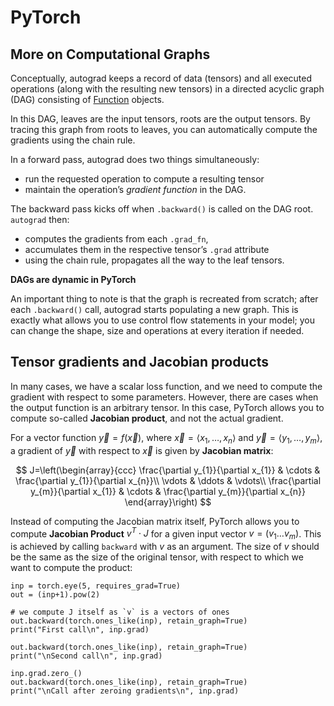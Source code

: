 # PyTorch

More on Computational Graphs
----------------------------
Conceptually, autograd keeps a record of data (tensors) and all executed
operations (along with the resulting new tensors) in a directed acyclic
graph (DAG) consisting of [Function](https://pytorch.org/docs/stable/autograd.html#torch.autograd.Function) objects.

In this DAG, leaves are the input tensors, roots are the output
tensors. By tracing this graph from roots to leaves, you can
automatically compute the gradients using the chain rule.

In a forward pass, autograd does two things simultaneously:

- run the requested operation to compute a resulting tensor
- maintain the operation’s *gradient function* in the DAG.

The backward pass kicks off when `.backward()` is called on the DAG
root. `autograd` then:

- computes the gradients from each `.grad_fn`,
- accumulates them in the respective tensor’s `.grad` attribute
- using the chain rule, propagates all the way to the leaf tensors.

**DAGs are dynamic in PyTorch**

  An important thing to note is that the graph is recreated from scratch; after each
  `.backward()` call, autograd starts populating a new graph. This is
  exactly what allows you to use control flow statements in your model;
  you can change the shape, size and operations at every iteration if
  needed.

Tensor gradients and Jacobian products
--------------------------------------

In many cases, we have a scalar loss function, and we need to compute
the gradient with respect to some parameters. However, there are cases
when the output function is an arbitrary tensor. In this case, PyTorch
allows you to compute so-called **Jacobian product**, and not the actual
gradient.

For a vector function $\vec{y}=f(\vec{x})$, where
$\vec{x}=\langle x_1,\dots,x_n\rangle$ and
$\vec{y}=\langle y_1,\dots,y_m\rangle$, a gradient of
$\vec{y}$ with respect to $\vec{x}$ is given by **Jacobian
matrix**:

$$
J=\left(\begin{array}{ccc}
      \frac{\partial y_{1}}{\partial x_{1}} & \cdots & \frac{\partial y_{1}}{\partial x_{n}}\\
      \vdots & \ddots & \vdots\\
      \frac{\partial y_{m}}{\partial x_{1}} & \cdots & \frac{\partial y_{m}}{\partial x_{n}}
      \end{array}\right)
$$

Instead of computing the Jacobian matrix itself, PyTorch allows you to
compute **Jacobian Product** $v^T\cdot J$ for a given input vector
$v=(v_1 \dots v_m)$. This is achieved by calling `backward` with
$v$ as an argument. The size of $v$ should be the same as
the size of the original tensor, with respect to which we want to
compute the product:


```python=
inp = torch.eye(5, requires_grad=True)
out = (inp+1).pow(2)

# we compute J itself as `v` is a vectors of ones
out.backward(torch.ones_like(inp), retain_graph=True)
print("First call\n", inp.grad)

out.backward(torch.ones_like(inp), retain_graph=True)
print("\nSecond call\n", inp.grad)

inp.grad.zero_()
out.backward(torch.ones_like(inp), retain_graph=True)
print("\nCall after zeroing gradients\n", inp.grad)
```
